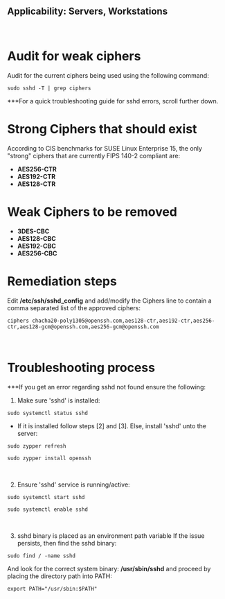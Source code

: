 ## Applicability: Servers, Workstations
<br>

# Audit for weak ciphers
Audit for the current ciphers being used using the following command:

```
sudo sshd -T | grep ciphers
```
***For a quick troubleshooting guide for sshd errors, scroll further down.
<br>

# Strong Ciphers that should exist
According to CIS benchmarks for SUSE Linux Enterprise 15, the only "strong" ciphers that are currently FIPS 140-2 compliant are: 
* __AES256-CTR__
* __AES192-CTR__
* __AES128-CTR__
# Weak Ciphers to be removed
* __3DES-CBC__
* __AES128-CBC__
* __AES192-CBC__
* __AES256-CBC__

# Remediation steps
Edit **/etc/ssh/sshd_config** and add/modify the Ciphers line to contain a comma separated list of the approved ciphers:
```
ciphers chacha20-poly1305@openssh.com,aes128-ctr,aes192-ctr,aes256-ctr,aes128-gcm@openssh.com,aes256-gcm@openssh.com
```

<br> 

# Troubleshooting process
***If you get an error regarding sshd not found ensure the following:
1. Make sure 'sshd' is installed:
```
sudo systemctl status sshd
```  
* If it is installed follow steps [2] and [3]. Else, install 'sshd' unto the server:
```
sudo zypper refresh
```
```
sudo zypper install openssh
```
<br>

2. Ensure 'sshd' service is running/active:
```
sudo systemctl start sshd
```
```
sudo systemctl enable sshd
```
<br>

3. sshd binary is placed as an environment path variable
If the issue persists, then find the sshd binary:
```
sudo find / -name sshd
```
And look for the correct system binary:  **/usr/sbin/sshd** and proceed by placing the directory path into PATH:
```
export PATH="/usr/sbin:$PATH"
```





